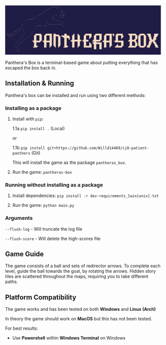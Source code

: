 ![Panthera's Box Logo][logo]

[logo]: img/PantherasBox.png "Panthera's Box"

Panthera's Box is a terminal-based game about putting everything that has escaped the box back in.

## Installation & Running

Panthera's box can be installed and run using two different methods:

### Installing as a package

1. Install with `pip`:

    1.1a `pip install .` (Local)

    or

    1.1b `pip install git+https://github.com/Willd14469/cj8-patient-panthers` (Git)

    This will install the game as the package `pantheras_box`.

2. Run the game: `pantheras-box`

### Running without installing as a package

1. Install dependencies: `pip install -r dev-requirements_[win|unix].txt`

2. Run the game: `python main.py`

### Arguments

`--flush-log` - Will truncate the log file

`--flush-score` - Will delete the high-scores file

## Game Guide

The game consists of a ball and sets of redirector arrows. To complete each level, guide the ball towards the goal, by rotating the arrows. Hidden story tiles are scattered throughout the maps, requiring you to take different paths.

## Platform Compatibility

The game works and has been tested on both **Windows** and **Linux (Arch)**

In theory the game should work on **MacOS** but this has not been tested.

For best results: 
   - Use **Powershell** within **Windows Terminal** on Windows
